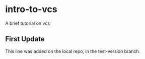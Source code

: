 # intro-to-vcs
A brief tutorial on vcs

## First Update
This line was added on the local repo, in the test-version branch.
